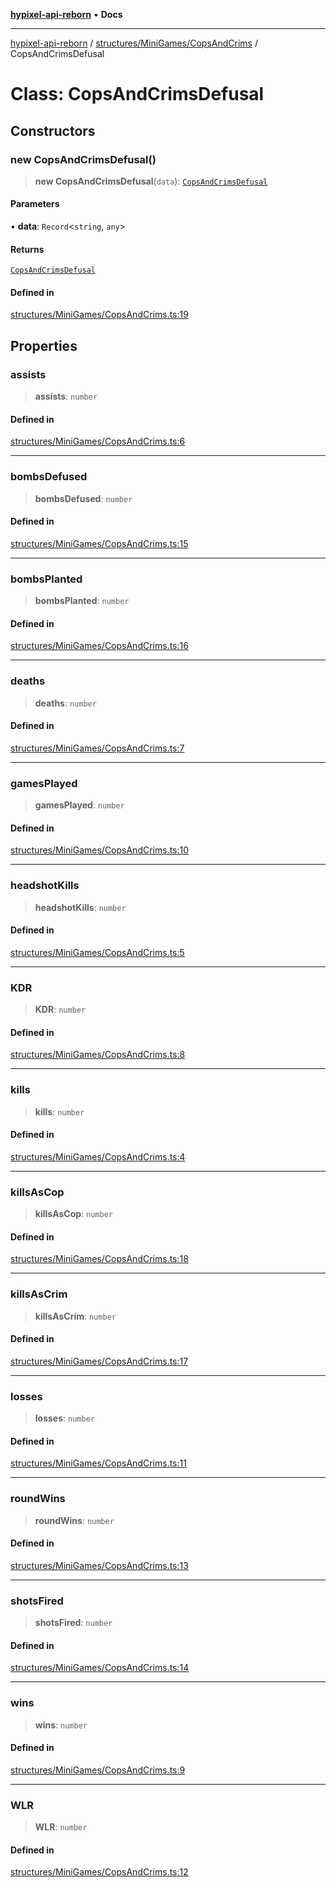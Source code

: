 [**hypixel-api-reborn**](../../../../README.md) • **Docs**

***

[hypixel-api-reborn](../../../../modules.md) / [structures/MiniGames/CopsAndCrims](../README.md) / CopsAndCrimsDefusal

# Class: CopsAndCrimsDefusal

## Constructors

### new CopsAndCrimsDefusal()

> **new CopsAndCrimsDefusal**(`data`): [`CopsAndCrimsDefusal`](CopsAndCrimsDefusal.md)

#### Parameters

• **data**: `Record`\<`string`, `any`\>

#### Returns

[`CopsAndCrimsDefusal`](CopsAndCrimsDefusal.md)

#### Defined in

[structures/MiniGames/CopsAndCrims.ts:19](https://github.com/Kathund/REBORN-docs-TEST/blob/226e7f6a62bb6bca87ef0828ac84e9098d59f860/src/structures/MiniGames/CopsAndCrims.ts#L19)

## Properties

### assists

> **assists**: `number`

#### Defined in

[structures/MiniGames/CopsAndCrims.ts:6](https://github.com/Kathund/REBORN-docs-TEST/blob/226e7f6a62bb6bca87ef0828ac84e9098d59f860/src/structures/MiniGames/CopsAndCrims.ts#L6)

***

### bombsDefused

> **bombsDefused**: `number`

#### Defined in

[structures/MiniGames/CopsAndCrims.ts:15](https://github.com/Kathund/REBORN-docs-TEST/blob/226e7f6a62bb6bca87ef0828ac84e9098d59f860/src/structures/MiniGames/CopsAndCrims.ts#L15)

***

### bombsPlanted

> **bombsPlanted**: `number`

#### Defined in

[structures/MiniGames/CopsAndCrims.ts:16](https://github.com/Kathund/REBORN-docs-TEST/blob/226e7f6a62bb6bca87ef0828ac84e9098d59f860/src/structures/MiniGames/CopsAndCrims.ts#L16)

***

### deaths

> **deaths**: `number`

#### Defined in

[structures/MiniGames/CopsAndCrims.ts:7](https://github.com/Kathund/REBORN-docs-TEST/blob/226e7f6a62bb6bca87ef0828ac84e9098d59f860/src/structures/MiniGames/CopsAndCrims.ts#L7)

***

### gamesPlayed

> **gamesPlayed**: `number`

#### Defined in

[structures/MiniGames/CopsAndCrims.ts:10](https://github.com/Kathund/REBORN-docs-TEST/blob/226e7f6a62bb6bca87ef0828ac84e9098d59f860/src/structures/MiniGames/CopsAndCrims.ts#L10)

***

### headshotKills

> **headshotKills**: `number`

#### Defined in

[structures/MiniGames/CopsAndCrims.ts:5](https://github.com/Kathund/REBORN-docs-TEST/blob/226e7f6a62bb6bca87ef0828ac84e9098d59f860/src/structures/MiniGames/CopsAndCrims.ts#L5)

***

### KDR

> **KDR**: `number`

#### Defined in

[structures/MiniGames/CopsAndCrims.ts:8](https://github.com/Kathund/REBORN-docs-TEST/blob/226e7f6a62bb6bca87ef0828ac84e9098d59f860/src/structures/MiniGames/CopsAndCrims.ts#L8)

***

### kills

> **kills**: `number`

#### Defined in

[structures/MiniGames/CopsAndCrims.ts:4](https://github.com/Kathund/REBORN-docs-TEST/blob/226e7f6a62bb6bca87ef0828ac84e9098d59f860/src/structures/MiniGames/CopsAndCrims.ts#L4)

***

### killsAsCop

> **killsAsCop**: `number`

#### Defined in

[structures/MiniGames/CopsAndCrims.ts:18](https://github.com/Kathund/REBORN-docs-TEST/blob/226e7f6a62bb6bca87ef0828ac84e9098d59f860/src/structures/MiniGames/CopsAndCrims.ts#L18)

***

### killsAsCrim

> **killsAsCrim**: `number`

#### Defined in

[structures/MiniGames/CopsAndCrims.ts:17](https://github.com/Kathund/REBORN-docs-TEST/blob/226e7f6a62bb6bca87ef0828ac84e9098d59f860/src/structures/MiniGames/CopsAndCrims.ts#L17)

***

### losses

> **losses**: `number`

#### Defined in

[structures/MiniGames/CopsAndCrims.ts:11](https://github.com/Kathund/REBORN-docs-TEST/blob/226e7f6a62bb6bca87ef0828ac84e9098d59f860/src/structures/MiniGames/CopsAndCrims.ts#L11)

***

### roundWins

> **roundWins**: `number`

#### Defined in

[structures/MiniGames/CopsAndCrims.ts:13](https://github.com/Kathund/REBORN-docs-TEST/blob/226e7f6a62bb6bca87ef0828ac84e9098d59f860/src/structures/MiniGames/CopsAndCrims.ts#L13)

***

### shotsFired

> **shotsFired**: `number`

#### Defined in

[structures/MiniGames/CopsAndCrims.ts:14](https://github.com/Kathund/REBORN-docs-TEST/blob/226e7f6a62bb6bca87ef0828ac84e9098d59f860/src/structures/MiniGames/CopsAndCrims.ts#L14)

***

### wins

> **wins**: `number`

#### Defined in

[structures/MiniGames/CopsAndCrims.ts:9](https://github.com/Kathund/REBORN-docs-TEST/blob/226e7f6a62bb6bca87ef0828ac84e9098d59f860/src/structures/MiniGames/CopsAndCrims.ts#L9)

***

### WLR

> **WLR**: `number`

#### Defined in

[structures/MiniGames/CopsAndCrims.ts:12](https://github.com/Kathund/REBORN-docs-TEST/blob/226e7f6a62bb6bca87ef0828ac84e9098d59f860/src/structures/MiniGames/CopsAndCrims.ts#L12)
